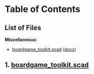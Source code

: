 # Table of Contents

## List of Files

**Miscellaneous:** 

- [boardgame\_toolkit.scad](#1-boardgame_toolkitscad) ([docs](boardgame_toolkit.scad))


## 1. [boardgame\_toolkit.scad](boardgame_toolkit.scad)


